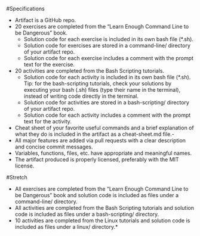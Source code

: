 #Specifications

- Artifact is a GitHub repo.
- 20 exercises are completed from the “Learn Enough Command Line to be Dangerous” book.
  - Solution code for each exercise is included in its own bash file (*.sh).
  - Solution code for exercises are stored in a command-line/ directory of your artifact repo.
  - Solution code for each exercise includes a comment with the prompt text for the exercise.
- 20 activities are completed from the Bash Scripting tutorials.
  - Solution code for each activity is included in its own bash file (*.sh). Tip: for the bash-scripting tutorials, check your solutions by executing your bash (.sh) files (type their name in the terminal), instead of writing code directly in the terminal.
  - Solution code for activities are stored in a bash-scripting/ directory of your artifact repo.
  - Solution code for each activity includes a comment with the prompt text for the activity.
- Cheat sheet of your favorite useful commands and a brief explanation of what they do is included in the artifact as a cheat-sheet.md file.-
- All major features are added via pull requests with a clear description and concise commit messages.
- Variables, functions, files, etc. have appropriate and meaningful names.
- The artifact produced is properly licensed, preferably with the MIT license.

#Stretch

- All exercises are completed from the “Learn Enough Command Line to be Dangerous” book and solution code is included as files under a command-line/ directory.
- All activities are completed from the Bash Scripting tutorials and solution code is included as files under a bash-scripting/ directory.
- 10 activities are completed from the Linux tutorials and solution code is included as files under a linux/ directory.*
